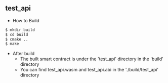test_api
-----------

 - How to Build 

```sh
$ mkdir build
$ cd build
$ cmake ..
$ make
```
 - After build 
   - The built smart contract is under the 'test_api' directory in the 'build' directory
   - You can find test_api.wasm and test_api.abi in the './build/test_api' directory


